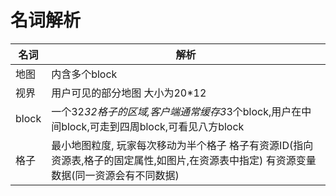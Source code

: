 # 名词解析

| 名词 | 解析 |
| --- | --- |
| 地图 | 内含多个block | 
| 视界 | 用户可见的部分地图 大小为20*12 |
| block | 一个32*32格子的区域,客户端通常缓存3*3个block,用户在中间block,可走到四周block,可看见八方block |
| 格子 | 最小地图粒度, 玩家每次移动为半个格子 格子有资源ID(指向资源表,格子的固定属性,如图片,在资源表中指定) 有资源变量数据(同一资源会有不同数据) |